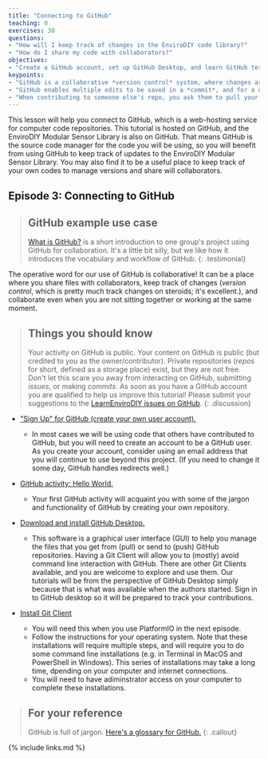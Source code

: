 ```yaml
---
title: "Connecting to GitHub"
teaching: 0
exercises: 30
questions:
- "How will I keep track of changes in the EnviroDIY code library?"
- "How do I share my code with collaborators?"
objectives:
- "Create a GitHub account, set up GitHub Desktop, and learn GitHub terminology."
keypoints:
- "GitHub is a collaborative *version control* system, where changes are tracked over an entire directory of files that is called a *repository*."
- "GitHub enables multiple edits to be saved in a *commit*, and for a different version to be developed in a *branch*."
- "When contributing to someone else's repo, you ask them to pull your code edits into their code base by issuing a *pull request*"
---
```

This lesson will help you connect to GitHub, which is a web-hosting service for computer code repositories. This tutorial is hosted on GitHub, and the EnviroDIY Modular Sensor Library is also on GitHub. That means GitHub is the source code manager for the code you will be using, so you will benefit from using GitHub to keep track of updates to the EnviroDIY Modular Sensor Library. You may also find it to be a useful place to keep track of your own codes to manage versions and share will collaborators.

## Episode 3: Connecting to GitHub

> ## GitHub example use case
> [What is GitHub?](https://www.youtube.com/watch?v=w3jLJU7DT5E) is a short introduction to one group's project using GitHub for collaboration. It's a little bit silly, but we like how it introduces the vocabulary and workflow of GitHub.
{: .testimonial}

The operative word for our use of GitHub is collaborative! It can be a place where you share files with collaborators, keep track of changes (*version control*, which is pretty much track changes on steroids; it's excellent.), and collaborate even when you are not sitting together or working at the same moment.

> ## Things you should know
> Your activity on GitHub is public. Your content on GitHub is public (but credited to you as the owner/contributor). Private repositories (*repos* for short, defined as a storage place) exist, but they are not free. Don't let this scare you away from interacting on GitHub, submitting *issues*, or making *commits*.
As soon as you have a GitHub account you are qualified to help us improve this tutorial! Please submit your suggestions to the [LearnEnviroDIY issues on GitHub](https://github.com/EnviroDIY/LearnEnviroDIY/issues).
{: .discussion}

- ["Sign Up" for GitHub (create your own user account).](https://github.com/)
  - In most cases we will be using code that others have contributed to GitHub, but you will need to create an account to be a GitHub user. As you create your account, consider using an email address that you will continue to use beyond this project. (If you need to change it some day, GitHub handles redirects well.)

- [GitHub activity: Hello World.](https://guides.github.com/activities/hello-world/)
  - Your first GitHub activity will acquaint you with some of the jargon and functionality of GitHub by creating your own repository.  

- [Download and install GitHub Desktop.](https://desktop.github.com/)
  - This software is a graphical user interface (GUI) to help you manage the files that you get from (pull) or send to (push) GitHub repositories. Having a Git Client will allow you to (mostly) avoid command line interaction with GitHub. There are other Git Clients available, and you are welcome to explore and use them. Our tutorials will be from the perspective of GitHub Desktop simply because that is what was available when the authors started. Sign in to GitHub desktop so it will be prepared to track your contributions.

- [Install Git Client](https://git-scm.com/downloads)
  - You will need this when you use PlatformIO in the next episode.
  - Follow the instructions for your operating system. Note that these installations will require multiple steps, and will require you to do some command line installations (e.g. in Terminal in MacOS and PowerShell in Windows). This series of installations may take a long time, dpending on your computer and internet connections. 
  - You will need to have adiminstrator access on your computer to complete these installations. 


> ## For your reference
> GitHub is full of jargon. [Here's a glossary for GitHub.](https://help.github.com/articles/github-glossary/)
{: .callout}


{% include links.md %}
